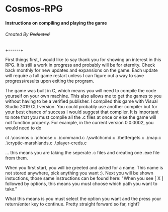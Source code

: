 # Cosmos-RPG
#### Instructions on compiling and playing the game
###### Created By ~~Redacted~~

+------+

First things first, I would like to say thank you for showing an interest in this RPG. It is still a work in progress and probably will be for eternity. Check back monthly for new updates and expansions on the game. Each update will require a full game restart unless I can figure out a way to save progress/results upon exiting the program. 

The game was built in C, which means you will need to compile the code yourself on your own machine. This also allows me to get the games to you without having to be a verified publisher. I compiled this game with Visual Studio 2019 CLI version. You could probably use another compiler but for your best chance of success I would suggest that compiler. It is important to note that you must compile all the .c files at once or else the game will not function properly. For example, in the current version 0.0.0002, you would need to do 

cl .\cosmos.c .\choose.c .\command.c .\switchcmd.c .\bettergets.c .\map.c .\cryptic-marshlands.c .\player-creds.c 

... this means you are taking the seperate .c files and creating one .exe file from them. 

When you first start, you will be greeted and asked for a name. This name is not stored anywhere, pick anything you want :). Next you will be shown instuctions, those same instructions can be found here:
"When you see [ X ] followed by options, this means you must choose which path you want to take."

What this means is you must select the option you want and the press your return/enter key to continue. Pretty straight forward so far, right?
